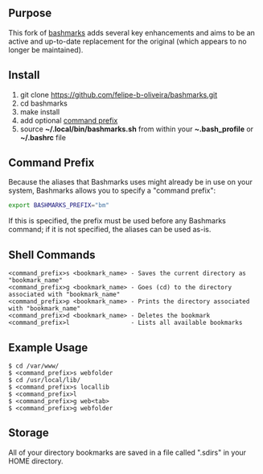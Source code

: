 ## Purpose

This fork of [bashmarks](https://github.com/huyng/bashmarks "bashmarks") adds several key enhancements and aims to be an
active and up-to-date replacement for the original (which appears to no longer be maintained).

## Install

1. git clone https://github.com/felipe-b-oliveira/bashmarks.git
2. cd bashmarks
3. make install
4. add optional [command prefix](#command-prefix)
5. source **~/.local/bin/bashmarks.sh** from within your **~.bash\_profile** or **~/.bashrc** file

## Command Prefix

Because the aliases that Bashmarks uses might already be in use on your system, Bashmarks allows you
to specify a "command prefix":

```bash
export BASHMARKS_PREFIX="bm"
```

If this is specified, the prefix must be used before any Bashmarks command; if it is not specified,
the aliases can be used as-is.

## Shell Commands

    <command_prefix>s <bookmark_name> - Saves the current directory as "bookmark_name"
    <command_prefix>g <bookmark_name> - Goes (cd) to the directory associated with "bookmark_name"
    <command_prefix>p <bookmark_name> - Prints the directory associated with "bookmark_name"
    <command_prefix>d <bookmark_name> - Deletes the bookmark
    <command_prefix>l                 - Lists all available bookmarks
    
## Example Usage

    $ cd /var/www/
    $ <command_prefix>s webfolder
    $ cd /usr/local/lib/
    $ <command_prefix>s locallib
    $ <command_prefix>l
    $ <command_prefix>g web<tab>
    $ <command_prefix>g webfolder

## Storage
    
All of your directory bookmarks are saved in a file called ".sdirs" in your HOME directory.
